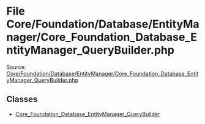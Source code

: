 File Core/Foundation/Database/EntityManager/Core_Foundation_Database_EntityManager_QueryBuilder.php
=========

Source: [Core/Foundation/Database/EntityManager/Core_Foundation_Database_EntityManager_QueryBuilder.php](https://github.com/PrestaShop/PrestaShop/blob/1.6.1.0/Core/Foundation/Database/EntityManager/Core_Foundation_Database_EntityManager_QueryBuilder.php)


Classes
-------

* [Core_Foundation_Database_EntityManager_QueryBuilder](class.Core_Foundation_Database_EntityManager_QueryBuilder.md)

